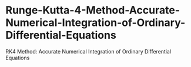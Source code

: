 # Runge-Kutta-4-Method-Accurate-Numerical-Integration-of-Ordinary-Differential-Equations
RK4 Method: Accurate Numerical Integration of Ordinary Differential Equations
